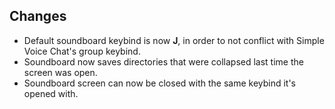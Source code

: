 ## Changes
- Default soundboard keybind is now **J**, in order to not conflict with Simple Voice Chat's group keybind.
- Soundboard now saves directories that were collapsed last time the screen was open.
- Soundboard screen can now be closed with the same keybind it's opened with.
